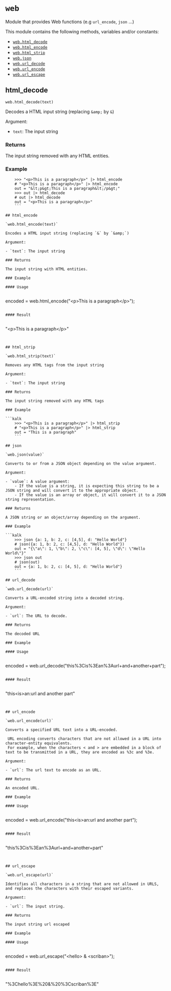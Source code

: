 # `web`

Module that provides Web functions (e.g `url_encode`, `json` ...)

This module contains the following methods, variables and/or constants:

- [`web.html_decode`](#web-html-decode)
- [`web.html_encode`](#web-html-encode)
- [`web.html_strip`](#web-html-strip)
- [`web.json`](#web-json)
- [`web.url_decode`](#web-url-decode)
- [`web.url_encode`](#web-url-encode)
- [`web.url_escape`](#web-url-escape)

## html_decode

`web.html_decode(text)`

Decodes a HTML input string (replacing `&amp;` by `&`)

Argument:

- `text`: The input string

### Returns

The input string removed with any HTML entities.

### Example
      
```kalk
    >>> "<p>This is a paragraph</p>" |> html_encode
    # "<p>This is a paragraph</p>" |> html_encode
    out = "&lt;p&gt;This is a paragraph&lt;/p&gt;"
    >>> out |> html_decode
    # out |> html_decode
    out = "<p>This is a paragraph</p>"
    ```

## html_encode

`web.html_encode(text)`

Encodes a HTML input string (replacing `&` by `&amp;`)

Argument:

- `text`: The input string

### Returns

The input string with HTML entities.

### Example
      
#### Usage


```
encoded = web.html_encode("&lt;p&gt;This is a paragraph&lt;/p&gt;");
```

#### Result


```
"&lt;p&gt;This is a paragraph&lt;/p&gt;"
```


## html_strip

`web.html_strip(text)`

Removes any HTML tags from the input string

Argument:

- `text`: The input string

### Returns

The input string removed with any HTML tags

### Example
      
```kalk
    >>> "<p>This is a paragraph</p>" |> html_strip
    # "<p>This is a paragraph</p>" |> html_strip
    out = "This is a paragraph"
    ```

## json

`web.json(value)`

Converts to or from a JSON object depending on the value argument.

Argument:

- `value`: A value argument:
    - If the value is a string, it is expecting this string to be a JSON string and will convert it to the appropriate object.
    - If the value is an array or object, it will convert it to a JSON string representation.

### Returns

A JSON string or an object/array depending on the argument.

### Example
      
```kalk
    >>> json {a: 1, b: 2, c: [4,5], d: "Hello World"}
    # json({a: 1, b: 2, c: [4,5], d: "Hello World"})
    out = "{\"a\": 1, \"b\": 2, \"c\": [4, 5], \"d\": \"Hello World\"}"
    >>> json out
    # json(out)
    out = {a: 1, b: 2, c: [4, 5], d: "Hello World"}
    ```

## url_decode

`web.url_decode(url)`

Converts a URL-encoded string into a decoded string.

Argument:

- `url`: The URL to decode.

### Returns

The decoded URL

### Example
      
#### Usage


```
encoded = web.url_decode("this%3Cis%3Ean%3Aurl+and+another+part");
```

#### Result


```
"this&lt;is&gt;an:url and another part"
```


## url_encode

`web.url_encode(url)`

Converts a specified URL text into a URL-encoded.

 URL encoding converts characters that are not allowed in a URL into character-entity equivalents.
 For example, when the characters < and > are embedded in a block of text to be transmitted in a URL, they are encoded as %3c and %3e.

Argument:

- `url`: The url text to encode as an URL.

### Returns

An encoded URL.

### Example
      
#### Usage


```
encoded = web.url_encode("this&lt;is&gt;an:url and another part");
```

#### Result


```
"this%3Cis%3Ean%3Aurl+and+another+part"
```


## url_escape

`web.url_escape(url)`

Identifies all characters in a string that are not allowed in URLS, and replaces the characters with their escaped variants.

Argument:

- `url`: The input string.

### Returns

The input string url escaped

### Example
      
#### Usage


```
encoded = web.url_escape("&lt;hello&gt; &amp; &lt;scriban&gt;");
```

#### Result


```
"%3Chello%3E%20&amp;%20%3Cscriban%3E"
```

